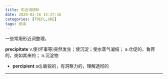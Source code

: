 ```yaml
---
title: 形近词辨析
date: 2020-02-16 15:37:16
categories: [TOEFL,GRE]
tags: 阅读
---
```


一些常用形近词整理。

<!--more-->

**precipitate** v.使(坏事等)突然发生；使沉淀；使水蒸气凝结； a.仓促的，鲁莽的，突如其来的； n.沉淀物

- **percipient** adj.敏锐的，有洞察力的，理解透彻的

---



